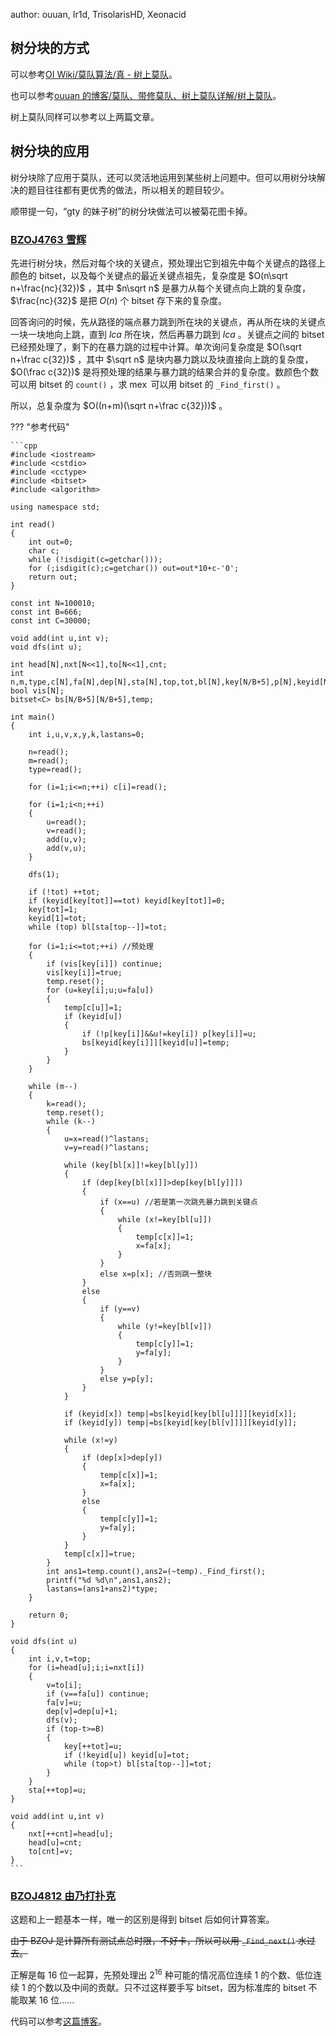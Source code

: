 author: ouuan, Ir1d, TrisolarisHD, Xeonacid

## 树分块的方式

可以参考[OI Wiki/莫队算法/真 - 树上莫队](/misc/mo-algo/#_14)。

也可以参考[ouuan 的博客/莫队、带修莫队、树上莫队详解/树上莫队](https://ouuan.github.io/莫队、带修莫队、树上莫队详解/#树上莫队)。

树上莫队同样可以参考以上两篇文章。

## 树分块的应用

树分块除了应用于莫队，还可以灵活地运用到某些树上问题中。但可以用树分块解决的题目往往都有更优秀的做法，所以相关的题目较少。

顺带提一句，“gty 的妹子树”的树分块做法可以被菊花图卡掉。

### [BZOJ4763 雪辉](https://www.lydsy.com/JudgeOnline/problem.php?id=4763)

先进行树分块，然后对每个块的关键点，预处理出它到祖先中每个关键点的路径上颜色的 bitset，以及每个关键点的最近关键点祖先，复杂度是 $O(n\sqrt n+\frac{nc}{32})​$ ，其中 $n\sqrt n​$ 是暴力从每个关键点向上跳的复杂度， $\frac{nc}{32}​$ 是把 $O(n)​$ 个 bitset 存下来的复杂度。

回答询问的时候，先从路径的端点暴力跳到所在块的关键点，再从所在块的关键点一块一块地向上跳，直到 $lca$ 所在块，然后再暴力跳到 $lca$ 。关键点之间的 bitset 已经预处理了，剩下的在暴力跳的过程中计算。单次询问复杂度是 $O(\sqrt n+\frac c{32})$ ，其中 $\sqrt n$ 是块内暴力跳以及块直接向上跳的复杂度， $O(\frac c{32})$ 是将预处理的结果与暴力跳的结果合并的复杂度。数颜色个数可以用 bitset 的 `count()` ，求 $\operatorname{mex}$ 可以用 bitset 的 `_Find_first()` 。

所以，总复杂度为 $O((n+m)(\sqrt n+\frac c{32}))​$ 。

??? "参考代码"

    ```cpp
    #include <iostream>
    #include <cstdio>
    #include <cctype>
    #include <bitset>
    #include <algorithm>

    using namespace std;

    int read()
    {
    	int out=0;
    	char c;
    	while (!isdigit(c=getchar()));
    	for (;isdigit(c);c=getchar()) out=out*10+c-'0';
    	return out;
    }

    const int N=100010;
    const int B=666;
    const int C=30000;

    void add(int u,int v);
    void dfs(int u);

    int head[N],nxt[N<<1],to[N<<1],cnt;
    int n,m,type,c[N],fa[N],dep[N],sta[N],top,tot,bl[N],key[N/B+5],p[N],keyid[N];
    bool vis[N];
    bitset<C> bs[N/B+5][N/B+5],temp;

    int main()
    {
    	int i,u,v,x,y,k,lastans=0;
    	
    	n=read();
    	m=read();
    	type=read();
    	
    	for (i=1;i<=n;++i) c[i]=read();
    	
    	for (i=1;i<n;++i)
    	{
    		u=read();
    		v=read();
    		add(u,v);
    		add(v,u);
    	}
    	
    	dfs(1);
    	
    	if (!tot) ++tot;
    	if (keyid[key[tot]]==tot) keyid[key[tot]]=0;
    	key[tot]=1;
    	keyid[1]=tot; 
    	while (top) bl[sta[top--]]=tot;
    	
    	for (i=1;i<=tot;++i) //预处理
    	{
    		if (vis[key[i]]) continue;
    		vis[key[i]]=true;
    		temp.reset();
    		for (u=key[i];u;u=fa[u])
    		{
    			temp[c[u]]=1;
    			if (keyid[u])
    			{
    				if (!p[key[i]]&&u!=key[i]) p[key[i]]=u;
    				bs[keyid[key[i]]][keyid[u]]=temp;
    			}
    		}
    	}
    	
    	while (m--)
    	{
    		k=read();
    		temp.reset();
    		while (k--)
    		{
    			u=x=read()^lastans;
    			v=y=read()^lastans;
    			
    			while (key[bl[x]]!=key[bl[y]])
    			{
    				if (dep[key[bl[x]]]>dep[key[bl[y]]])
    				{
    					if (x==u) //若是第一次跳先暴力跳到关键点
    					{
    						while (x!=key[bl[u]])
    						{
    							temp[c[x]]=1;
    							x=fa[x];
    						}
    					}
    					else x=p[x]; //否则跳一整块
    				}
    				else
    				{
    					if (y==v)
    					{
    						while (y!=key[bl[v]])
    						{
    							temp[c[y]]=1;
    							y=fa[y];
    						}
    					}
    					else y=p[y];
    				}
    			}
    			
    			if (keyid[x]) temp|=bs[keyid[key[bl[u]]]][keyid[x]];
    			if (keyid[y]) temp|=bs[keyid[key[bl[v]]]][keyid[y]];
    			
    			while (x!=y)
    			{
    				if (dep[x]>dep[y])
    				{
    					temp[c[x]]=1;
    					x=fa[x];
    				}
    				else
    				{
    					temp[c[y]]=1;
    					y=fa[y];
    				}
    			}
    			temp[c[x]]=true;
    		}
    		int ans1=temp.count(),ans2=(~temp)._Find_first();
    		printf("%d %d\n",ans1,ans2);
    		lastans=(ans1+ans2)*type;
    	}
    	
    	return 0;
    }

    void dfs(int u)
    {
    	int i,v,t=top;
    	for (i=head[u];i;i=nxt[i])
    	{
    		v=to[i];
    		if (v==fa[u]) continue;
    		fa[v]=u;
    		dep[v]=dep[u]+1;
    		dfs(v);
    		if (top-t>=B)
    		{
    			key[++tot]=u;
    			if (!keyid[u]) keyid[u]=tot;
    			while (top>t) bl[sta[top--]]=tot;
    		}
    	}
    	sta[++top]=u;
    }

    void add(int u,int v)
    {
    	nxt[++cnt]=head[u];
    	head[u]=cnt;
    	to[cnt]=v;
    }
    ```

### [BZOJ4812 由乃打扑克](https://www.lydsy.com/JudgeOnline/problem.php?id=4812)

这题和上一题基本一样，唯一的区别是得到 bitset 后如何计算答案。

~~由于 BZOJ 是计算所有测试点总时限，不好卡，所以可以用 `_Find_next()` 水过去。~~

正解是每 $16$ 位一起算，先预处理出 $2^{16}$ 种可能的情况高位连续 $1$ 的个数、低位连续 $1$ 的个数以及中间的贡献。只不过这样要手写 bitset，因为标准库的 bitset 不能取某 $16$ 位……

代码可以参考[这篇博客](https://www.cnblogs.com/FallDream/p/bzoj4763.html)。
